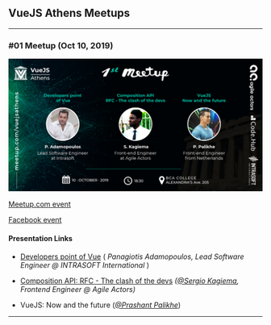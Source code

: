 ## VueJS Athens Meetups
---
### #01 Meetup (Oct 10, 2019)

![First event banner](/meetups/resources/01-meetup/prevent-speakers.png)


[Meetup.com event](https://www.meetup.com/vuejsathens/events/264962104/)

[Facebook event](https://www.facebook.com/events/480394415847464/)

#### Presentation Links

* [Developers point of Vue](https://drive.google.com/file/d/0B1yG1o0TrB7xYUVPWTRhV3FtNDU2ZnFiTVZHRjVJN3V2Mlpr/view) ( _Panagiotis Adamopoulos, Lead Software Engineer @ INTRASOFT International_ )

* [Composition API: RFC - The clash of the devs](https://slides.com/timosergio/deck-1/fullscreen) _([@Sergio Kagiema](https://twitter.com/sergio_kag), Frontend Engineer @ Agile Actors)_

* VueJS: Now and the future ([_@Prashant Palikhe_](https://twitter.com/PrashantPalikhe))

---